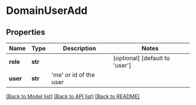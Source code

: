 # DomainUserAdd

## Properties
Name | Type | Description | Notes
------------ | ------------- | ------------- | -------------
**role** | **str** |  | [optional] [default to 'user']
**user** | **str** | &#x27;me&#x27; or id of the user | 

[[Back to Model list]](../README.md#documentation-for-models) [[Back to API list]](../README.md#documentation-for-api-endpoints) [[Back to README]](../README.md)

